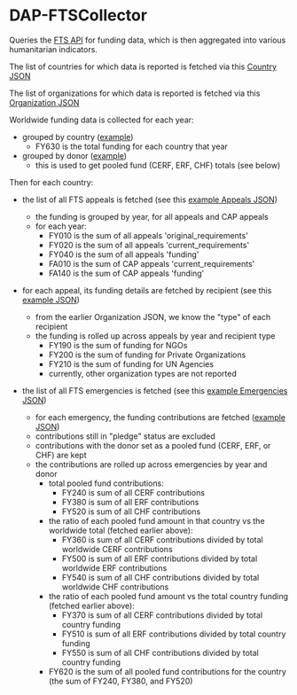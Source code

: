 DAP-FTSCollector
================

Queries the [FTS API](http://fts.unocha.org/api/Files/APIUserdocumentation.htm) for funding data, which is then
aggregated into various humanitarian indicators.

The list of countries for which data is reported is fetched via this 
[Country JSON](http://fts.unocha.org/api/v1/Country.json)

The list of organizations for which data is reported is fetched via this
[Organization JSON](http://fts.unocha.org/api/v1/Organization.json)

Worldwide funding data is collected for each year:

  - grouped by country ([example](http://fts.unocha.org/api/v1/funding.json?Year=2010&GroupBy=country))
    - FY630 is the total funding for each country that year
  - grouped by donor ([example](http://fts.unocha.org/api/v1/funding.json?Year=2010&GroupBy=donor))
    - this is used to get pooled fund (CERF, ERF, CHF) totals (see below)

Then for each country:

- the list of all FTS appeals is fetched (see this [example Appeals JSON](http://fts.unocha.org/api/v1/Appeal/country/KEN.json))
  - the funding is grouped by year, for all appeals and CAP appeals
  - for each year:
    - FY010 is the sum of all appeals 'original_requirements'
    - FY020 is the sum of all appeals 'current_requirements'
    - FY040 is the sum of all appeals 'funding'
    - FA010 is the sum of CAP appeals 'current_requirements'
    - FA140 is the sum of CAP appeals 'funding'

- for each appeal, its funding details are fetched by recipient
  (see this [example JSON](http://fts.unocha.org/api/v1/funding.json?Appeal=984&GroupBy=Recipient))
  - from the earlier Organization JSON, we know the "type" of each recipient
  - the funding is rolled up across appeals by year and recipient type
     - FY190 is the sum of funding for NGOs
     - FY200 is the sum of funding for Private Organizations
     - FY210 is the sum of funding for UN Agencies
     - currently, other organization types are not reported

- the list of all FTS emergencies is fetched (see this [example Emergencies JSON](http://fts.unocha.org/api/v1/Emergency/country/KEN.json))
  - for each emergency, the funding contributions are fetched ([example JSON](http://fts.unocha.org/api/v1/Contribution/emergency/15747.json)) 
  - contributions still in "pledge" status are excluded
  - contributions with the donor set as a pooled fund (CERF, ERF, or CHF) are kept
  - the contributions are rolled up across emergencies by year and donor
    - total pooled fund contributions:
      - FY240 is sum of all CERF contributions
      - FY380 is sum of all ERF contributions
      - FY520 is sum of all CHF contributions
    - the ratio of each pooled fund amount in that country vs the worldwide total (fetched earlier above):
      - FY360 is sum of all CERF contributions divided by total worldwide CERF contributions
      - FY500 is sum of all ERF contributions divided by total worldwide ERF contributions
      - FY540 is sum of all CHF contributions divided by total worldwide CHF contributions
    - the ratio of each pooled fund amount vs the total country funding (fetched earlier above):
      - FY370 is sum of all CERF contributions divided by total country funding 
      - FY510 is sum of all ERF contributions divided by total country funding
      - FY550 is sum of all CHF contributions divided by total country funding
    - FY620 is the sum of all pooled fund contributions for the country (the sum of FY240, FY380, and FY520)
